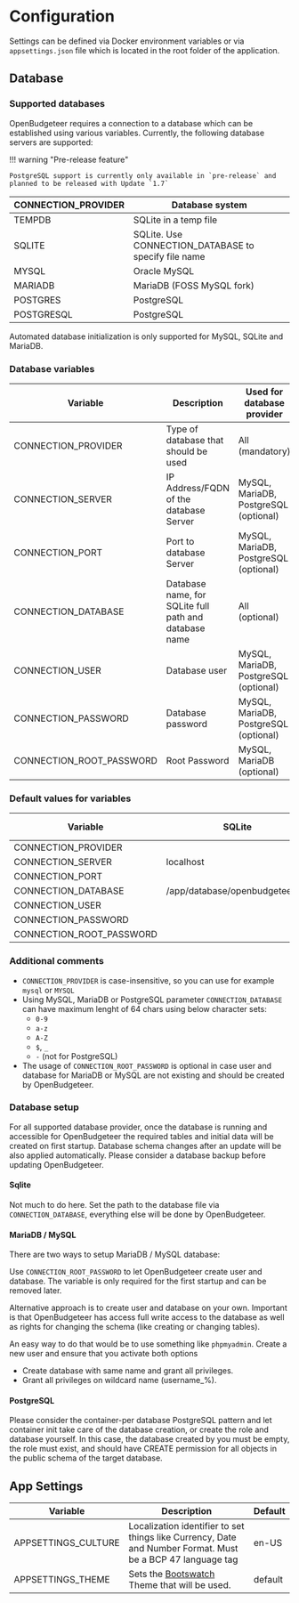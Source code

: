 ﻿# Configuration

Settings can be defined via Docker environment variables or via `appsettings.json` file which is located in the root folder of the application.

## Database

### Supported databases

OpenBudgeteer requires a connection to a database which can be established using various variables. Currently, the following database servers are supported:

!!! warning "Pre-release feature"

    PostgreSQL support is currently only available in `pre-release` and planned to be released with Update `1.7`     

| CONNECTION_PROVIDER | Database system                                      |
|---------------------|------------------------------------------------------|
| TEMPDB              | SQLite in a temp file                                |
| SQLITE              | SQLite. Use CONNECTION_DATABASE to specify file name |
| MYSQL               | Oracle MySQL                                         |
| MARIADB             | MariaDB (FOSS MySQL fork)                            |
| POSTGRES            | PostgreSQL                                           |
| POSTGRESQL          | PostgreSQL                                           |

Automated database initialization is only supported for MySQL, SQLite and MariaDB.

### Database variables

| Variable                 | Description                                           | Used for database provider            | Example                 |
|--------------------------|-------------------------------------------------------|---------------------------------------|-------------------------|
| CONNECTION_PROVIDER      | Type of database that should be used                  | All (mandatory)                       | MYSQL                   |
| CONNECTION_SERVER        | IP Address/FQDN of the database Server                | MySQL, MariaDB, PostgreSQL (optional) | 192.168.178.100         |
| CONNECTION_PORT          | Port to database Server                               | MySQL, MariaDB, PostgreSQL (optional) | 3306                    |
| CONNECTION_DATABASE      | Database name, for SQLite full path and database name | All (optional)                        | MyOpenBudgeteerDb       |
| CONNECTION_USER          | Database user                                         | MySQL, MariaDB, PostgreSQL (optional) | MyOpenBudgeteerUser     |
| CONNECTION_PASSWORD      | Database password                                     | MySQL, MariaDB, PostgreSQL (optional) | MyOpenBudgeteerPassword |
| CONNECTION_ROOT_PASSWORD | Root Password                                         | MySQL, MariaDB (optional)             | MyRootPassword          |

### Default values for variables

| Variable                 | SQLite                         | MySQL, MariaDB | PostgreSQL |
|--------------------------|--------------------------------|----------------|------------|
| CONNECTION_PROVIDER      |                                |                |            |
| CONNECTION_SERVER        | localhost                      | localhost      | localhost  |
| CONNECTION_PORT          |                                | 3306           | 5432       |
| CONNECTION_DATABASE      | /app/database/openbudgeteer.db | openbudgeteer  | postgres   |
| CONNECTION_USER          |                                | openbudgeteer  | postgres   |
| CONNECTION_PASSWORD      |                                |                |            |
| CONNECTION_ROOT_PASSWORD |                                |                |            |

### Additional comments

- `CONNECTION_PROVIDER` is case-insensitive, so you can use for example `mysql` or `MYSQL`
- Using MySQL, MariaDB or PostgreSQL parameter `CONNECTION_DATABASE` can have maximum lenght of 64 chars using below character sets:
    - `0-9`
    - `a-z`
    - `A-Z`
    - `$`, `_`
    - `-` (not for PostgreSQL)
- The usage of `CONNECTION_ROOT_PASSWORD` is optional in case user and database for MariaDB or MySQL are not existing and should be created by OpenBudgeteer.

### Database setup

For all supported database provider, once the database is running and accessible for OpenBudgeteer the required tables and initial data will be created on first startup. Database schema changes after an update will be also applied automatically. Please consider a database backup before updating OpenBudgeteer.

#### Sqlite

Not much to do here. Set the path to the database file via `CONNECTION_DATABASE`, everything else will be done by OpenBudgeteer.

#### MariaDB / MySQL

There are two ways to setup MariaDB / MySQL database:

Use `CONNECTION_ROOT_PASSWORD` to let OpenBudgeteer create user and database. The variable is only required for the first startup and can be removed later.

Alternative approach is to create user and database on your own. Important is that OpenBudgeteer has access full write access to the database as well as rights for changing the schema (like creating or changing tables).

An easy way to do that would be to use something like `phpmyadmin`. Create a new user and ensure that you activate both options

- Create database with same name and grant all privileges.
- Grant all privileges on wildcard name (username\_%).

#### PostgreSQL

Please consider the container-per database PostgreSQL pattern and let container init take care of the database creation, or create the role and database yourself. In this case, the database created by you must be empty, the role must exist, and should have CREATE permission for all objects in the public schema of the target database.

## App Settings

| Variable            | Description                                                                                                | Default                 |
|---------------------|------------------------------------------------------------------------------------------------------------|-------------------------|
| APPSETTINGS_CULTURE | Localization identifier to set things like Currency, Date and Number Format. Must be a BCP 47 language tag | en-US                   |
| APPSETTINGS_THEME   | Sets the [Bootswatch](https://bootswatch.com) Theme that will be used.                                     | default                 |
